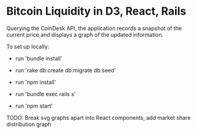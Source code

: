 # Bitcoin Liquidity in D3, React, Rails

Querying the CoinDesk API, the application records a snapshot of the current price and displays a graph of the updated information.

To set up locally:

* run 'bundle install'

* run 'rake db:create db:migrate db:seed'

* run 'npm install'

* run 'bundle exec rails s'

* run 'npm start'

TODO: Break svg graphs apart into React components, add market share distribution graph
